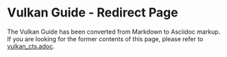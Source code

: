 # Vulkan Guide - Redirect Page

The Vulkan  Guide has been converted from Markdown to Asciidoc markup. If you are looking for the former contents of this page, please refer to [vulkan_cts.adoc](./vulkan_cts.adoc).
